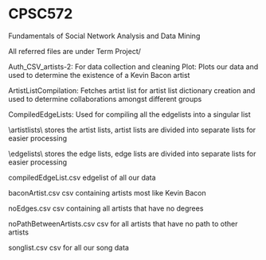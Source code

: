 # CPSC572
Fundamentals of Social Network Analysis and Data Mining

All referred files are under Term Project/



Auth_CSV_artists-2: For data collection and cleaning
Plot: Plots our data and used to determine the existence of a Kevin Bacon artist

ArtistListCompilation: Fetches artist list for artist list dictionary creation and used to determine collaborations amongst different groups

CompiledEdgeLists: Used for compiling all the edgelists into a singular list

\artistlists\ stores the artist lists, artist lists are divided into separate lists for easier processing

\edgelists\ stores the edge lists, edge lists are divided into separate lists for easier processing

compiledEdgeList.csv edgelist of all our data

baconArtist.csv csv containing artists most like Kevin Bacon

noEdges.csv csv containing all artists that have no degrees

noPathBetweenArtists.csv csv for all artists that have no path to other artists

songlist.csv csv for all our song data
